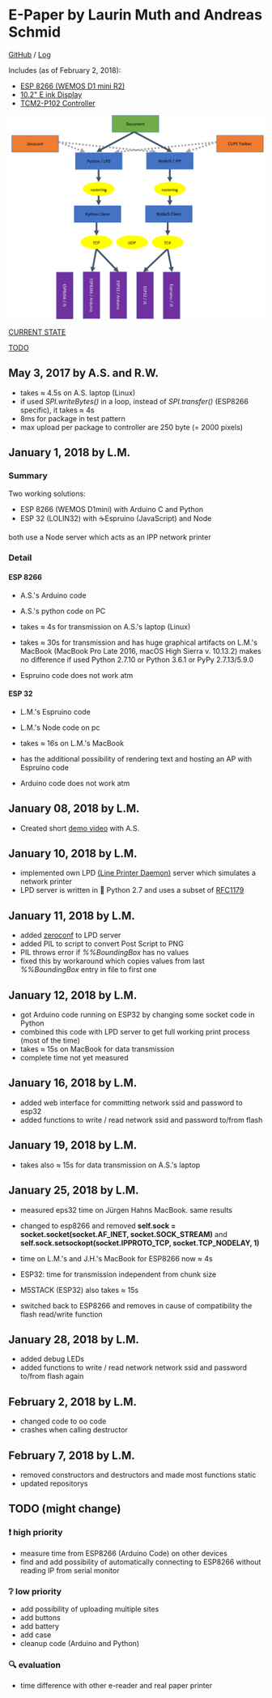 # E-Paper by Laurin Muth and Andreas Schmid

[GitHub](https://github.com/Lyniat/Dumb-e-Paper) / [Log](https://lyniat.github.io/Dumb-e-Paper/)

Includes (as of February 2, 2018):
* [ESP 8266 (WEMOS D1 mini R2)](https://wiki.wemos.cc/products:d1:d1_mini)
* [10.2" E ink Display](http://www.pervasivedisplays.com/products/102)
* [TCM2-P102 Controller](http://www.pervasivedisplays.com/LiteratureRetrieve.aspx?ID=232053)

![summary](./plan_transparent.png "Summary")

[CURRENT STATE](#18-02-07)

[TODO](#todo)


## May 3, 2017 by A.S. and R.W. <a id="17-05-03"></a>

* takes ≈ 4.5s on A.S. laptop (Linux)
* if used *SPI.writeBytes()* in a loop, instead of *SPI.transfer()* (ESP8266 specific), it takes ≈ 4s
* 8ms for package in test pattern
* max upload per package to controller are 250 byte (= 2000 pixels)


## January 1, 2018 by L.M. <a id="18-01-01"></a>

### Summary

Two working solutions:
* ESP 8266 (WEMOS D1mini) with Arduino C and Python
* ESP 32 (LOLIN32) with ☕Espruino (JavaScript) and Node

both use a Node server which acts as an IPP network printer

### Detail

#### ESP 8266
* A.S.'s Arduino code
* A.S.'s python code on PC

* takes ≈ 4s for transmission on A.S.'s laptop (Linux)
* takes ≈ 30s for transmission and has huge graphical artifacts on L.M.'s MacBook (MacBook Pro Late 2016, macOS High Sierra v. 10.13.2)
makes no difference if used Python 2.7.10 or Python 3.6.1 or PyPy 2.7.13/5.9.0

* Espruino code does not work atm

#### ESP 32
* L.M.'s Espruino code
* L.M.'s Node code on pc

* takes ≈ 16s on L.M.'s MacBook
* has the additional possibility of rendering text and hosting an AP with Espruino code

* Arduino code does not work atm


## January 08, 2018 by L.M. <a id="18-01-08"></a>

* Created short [demo video](https://www.youtube.com/watch?v=2_70ESpMpT4) with A.S.


## January 10, 2018 by L.M. <a id="18-01-10"></a>

* implemented own LPD [(Line Printer Daemon)](https://en.wikipedia.org/wiki/Line_Printer_Daemon_protocol) server which simulates a network printer
* LPD server is written in 🐍 Python 2.7 and uses a subset of [RFC1179](http://www.rfc-editor.org/rfc/rfc1179.txt)


## January 11, 2018 by L.M. <a id="18-01-11"></a>

* added [zeroconf](https://pypi.python.org/pypi/zeroconf) to LPD server
* added PIL to script to convert Post Script to PNG
* PIL throws error if *%%BoundingBox* has no values
* fixed this by workaround which copies values from last *%%BoundingBox* entry in file to first one


## January 12, 2018 by L.M. <a id="18-01-12"></a>

* got Arduino code running on ESP32 by changing some socket code in Python
* combined this code with LPD server to get full working print process (most of the time)
* takes ≈ 15s on MacBook for data transmission
* complete time not yet measured


## January 16, 2018 by L.M. <a id="18-01-16"></a>

* added web interface for committing network ssid and password to esp32
* added functions to write / read network ssid and password to/from flash


## January 19, 2018 by L.M. <a id="18-01-19"></a>

* takes also ≈ 15s for data transmission on A.S.'s laptop


## January 25, 2018 by L.M. <a id="18-01-25"></a>

* measured eps32 time on Jürgen Hahns MacBook. same results
* changed to esp8266 and removed **self.sock = socket.socket(socket.AF_INET, socket.SOCK_STREAM)** and **self.sock.setsockopt(socket.IPPROTO_TCP, socket.TCP_NODELAY, 1)**
* time on L.M.'s and J.H.'s MacBook for ESP8266 now ≈ 4s

* ESP32: time for transmission independent from chunk size

* M5STACK (ESP32) also takes ≈ 15s

* switched back to ESP8266 and removes in cause of compatibility the flash read/write function 


## January 28, 2018 by L.M. <a id="18-01-28"></a>

* added debug LEDs
* added functions to write / read network network ssid and password to/from flash again


## February 2, 2018 by L.M. <a id="18-02-02"></a>

* changed code to oo code
* crashes when calling destructor


## February 7, 2018 by L.M. <a id="18-02-07"></a>

* removed constructors and destructors and made most functions static
* updated repositorys

## TODO (might change)<a id="todo"></a>

### ❗ high priority️
* measure time from ESP8266 (Arduino Code) on other devices
* find and add possibility of automatically connecting to ESP8266 without reading IP from serial monitor

### ❔ low priority
* add possibility of uploading multiple sites
* add buttons
* add battery
* add case
* cleanup code (Arduino and Python)


### 🔍 evaluation
* time difference with other e-reader and real paper printer


